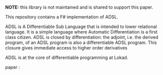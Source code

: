 **NOTE:** this library is not maintained and is shared to support this paper. 

This repository contains a F\# implementation of ADSL.

ADSL is A Differentiable Sub Language that is intended to lower relational language. It is a simple language where Automatic Differentiation is a first class citizen. 
ADSL is closed by differentiation: the adjoint, i.e. the derived program, of an ADSL program is also a differentiable ADSL program. This closure gives immediate access to higher order derivatives


ADSL is at the core of differentiable programming at Lokad.


paper : 